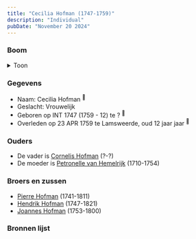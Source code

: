 ```yaml
---
title: "Cecilia Hofman (1747-1759)"
description: "Individual"
pubDate: "November 20 2024"
---
```


### Boom
<details><summary>Toon</summary>

![test](https://www.plantuml.com/plantuml/svg/ZL9DQy904BtlhnZqqFOW92OYIl2pYa9Rf7YNJJBgDliXksj5nF_U8GPhUwYzBJFlpNlpPWVES-ltIZ9N2BtZbYj8ULPihDdhV6oaiU0jruvQg3tRYXmX4pQJU7cZslaZA5GfMdSfEOyMZJ_kaDrCpIHt3auC04R6vcYNMv4L6frB4iM5xlKWOcV67c1HIZbsOTJ6ncgKmi7Ch1NNDU0Eva4Gn1s0-YIQjgOZ6djQ2vJv6P9kojFZAZNUI-pse4zgpdbhp0t45NifLrpdgynIDpLaeyJsoK4bkq0YaR14-EGQPgXGMl5HNFLR0UbFHvDe4lsXFtzRGjWE0tWCswqO6X37J_32bJiWKWhtJKK1l0xVeMJVyAu-a-u1yrpe3M6RCJnFneHjTagRKx8Pjg4knMRhZxIBEP3LCwlYQpGg1Als-IvKJ2gKhPXThu6Pa8B_FWQPkvxnlw74xJ8KyW5Xyucolvj5CuBXeioYypCBDa2Tqo_-0W00)
</details>

### Gegevens
- Naam: Cecilia Hofman <sup><a href="../s00073/" style="text-decoration:none" title="Begravene Cecilia Hofman 23-04-1759 ">:link:</a></sup>
- Geslacht: Vrouwelijk
- Geboren op INT 1747 (1759 - 12) te ? <sup><a href="../s00073/" style="text-decoration:none" title="Begravene Cecilia Hofman 23-04-1759 ">:link:</a></sup>
- Overleden op 23 APR 1759 te Lamsweerde, oud 12 jaar jaar <sup><a href="../s00073/" style="text-decoration:none" title="Begravene Cecilia Hofman 23-04-1759 ">:link:</a></sup>

### Ouders
- De vader is [Cornelis Hofman](../i00049/) (?-?)
- De moeder is [Petronelle van Hemelrijk](../i00050/) (1710-1754)

### Broers en zussen
- [Pierre Hofman](../i00055/) (1741-1811)
- [Hendrik Hofman](../i00057/) (1747-1821)
- [Joannes Hofman](../i00040/) (1753-1800)

### Bronnen lijst